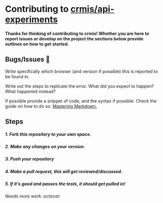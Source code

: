 # Contributing to [crmis/api-experiments](www.github.com/crmis/api-experiments)

#### Thanks for thinking of contributing to crmis! Whether you are here to report issues or develop on the project the sections below provide outlines on how to get started.

## Bugs/Issues :bug:

Write specifically which browser (and version if possible) this is reported to be found in.

Write out the steps to replicate the error. What did you expect to happen? What happened instead?

If possible provide a snippet of code, and the syntax if possible. Check the guide on how to do so:
[Mastering Markdown.](https://guides.github.com/features/mastering-markdown/)

## Steps

##### 1. Fork this repository to your own space.
##### 2. Make any changes on your version.
##### 3. Push your repository
##### 4. Make a pull request, this will get reviewed/discussed.
##### 5. If it's good and passes the tests, it should get pulled in!

###### Needs more work :octocat:

